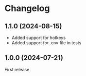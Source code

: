# Changelog

## 1.1.0 (2024-08-15)

- Added support for hotkeys
- Added support for .env file in tests

## 1.0.0 (2024-07-21)

First release
